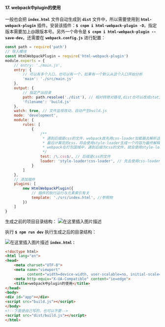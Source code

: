 #### 17. webpack中plugin的使用

一般也会把 **`index.html`** 文件自动生成到 **`dist`** 文件中，所以需要使用到 **`html-webpack-plugin`** 插件。安装该插件：**`$ cnpm i html-webpack-plugin -D`**，指定版本需要加上@跟版本号。另外一个命令是 **`$ cnpm i html-webpack-plugin --save-dev`**。还需要在 **`webpack.config.js`** 进行配置：
```js
const path = require('path')
// 导入模块
const HtmlWebpackPlugin = require('html-webpack-plugin')
module.exports = {
    // entry: './main.js',
    entry: {
        // 可以有多个入口，也可以有一个，如果有一个默认从这个入口开始分析
        'main': './src/main.js'
    },
    output: {
        // 指定产出目录
        path: path.resolve('./dist'), // 相对转绝对路径,dist也可以改成static,webpack默认使用dist
        'filename': 'build.js'
    },
    watch: true, // 文件监视改动，自动产生build.js
    mode: 'development',
    module: {
        rules: [
            {
                /**
                 * 遇到后缀是css的文件，webpack首先用css-loader加载器去解析这个文件
                 * 最后计算完的css，将会使用style-loader生成一个内容为最终解释完的css代码的style标签，放在head标签里
                 * webpack在打包国城中，遇到后缀为css的文件，就会使用style-loader和css-loader去加载这个文件
                 */
                test: /\.css$/, // 后缀是css的文件
                loader: 'style-loader!css-loader', // 先去使用css-loader解析css文件再使用style-loader生成style标签(link)插入head标签中
            }
        ]
    },
    // 添加插件
    plugins: [
        new HtmlWebpackPlugin({
            // 插件的执行运行与元素索引有关
            template: './src/index.html', //参照物
        })
    ]
}
```
生成之前的项目目录结构：
![在这里插入图片描述](https://img-blog.csdnimg.cn/20200823155616437.png#pic_left)

执行 **`$ npm run dev`** 执行生成之后的目录结构：

![在这里插入图片描述](https://img-blog.csdnimg.cn/20200823155655719.png#pic_left)
**`index.html：`**

```html
<!doctype html>
<html lang="en">
<head>
    <meta charset="UTF-8">
    <meta name="viewport"
          content="width=device-width, user-scalable=no, initial-scale=1.0, maximum-scale=1.0, minimum-scale=1.0">
    <meta http-equiv="X-UA-Compatible" content="ie=edge">
    <title>webpack中plugin的使用</title>
</head>
<body>
<div id="app"></div>
<script src="build.js"></script>
</body>
<!--下面是自己写的，也可以不要-->
<script src="dist/build.js"></script>
</html>
```